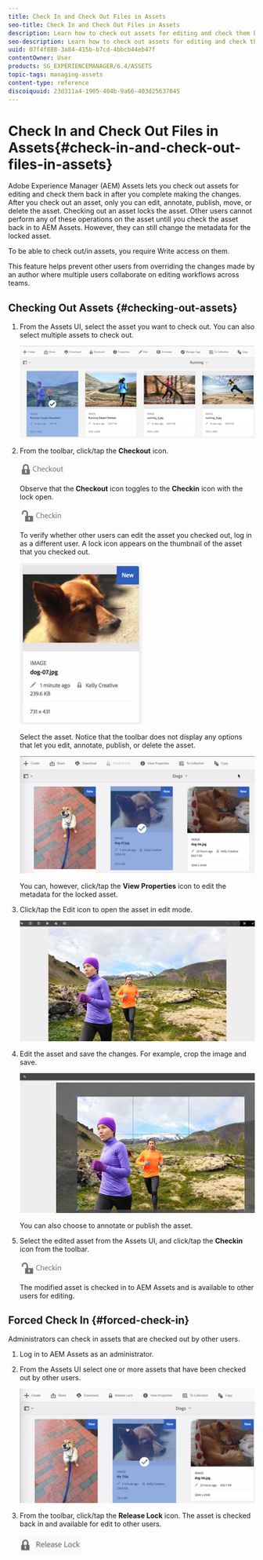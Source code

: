 ```yaml
---
title: Check In and Check Out Files in Assets
seo-title: Check In and Check Out Files in Assets
description: Learn how to check out assets for editing and check them back in after the changes are complete.
seo-description: Learn how to check out assets for editing and check them back in after the changes are complete.
uuid: 07f4f888-3a84-415b-b7cd-4bbcb44eb47f
contentOwner: User
products: SG_EXPERIENCEMANAGER/6.4/ASSETS
topic-tags: managing-assets
content-type: reference
discoiquuid: 23d311a4-1905-404b-9a66-403d25637045
---
```


# Check In and Check Out Files in Assets{#check-in-and-check-out-files-in-assets}

Adobe Experience Manager (AEM) Assets lets you check out assets for editing and check them back in after you complete making the changes. After you check out an asset, only you can edit, annotate, publish, move, or delete the asset. Checking out an asset locks the asset. Other users cannot perform any of these operations on the asset untill you check the asset back in to AEM Assets. However, they can still change the metadata for the locked asset.

To be able to check out/in assets, you require Write access on them.

This feature helps prevent other users from overriding the changes made by an author where multiple users collaborate on editing workflows across teams.

## Checking Out Assets {#checking-out-assets}

1. From the Assets UI, select the asset you want to check out. You can also select multiple assets to check out.

   ![](assets/chlimage_1-473.png)

1. From the toolbar, click/tap the **Checkout** icon.

   ![](assets/chlimage_1-474.png)

   Observe that the **Checkout** icon toggles to the **Checkin** icon with the lock open.

   ![](assets/chlimage_1-475.png)

   To verify whether other users can edit the asset you checked out, log in as a different user. A lock icon appears on the thumbnail of the asset that you checked out.

   ![](assets/chlimage_1-476.png)

   Select the asset. Notice that the toolbar does not display any options that let you edit, annotate, publish, or delete the asset.

   ![](assets/chlimage_1-477.png)

   You can, however, click/tap the **View Properties** icon to edit the metadata for the locked asset.

1. Click/tap the Edit icon to open the asset in edit mode.

   ![](assets/chlimage_1-478.png)

1. Edit the asset and save the changes. For example, crop the image and save. 

   ![](assets/chlimage_1-479.png)

   You can also choose to annotate or publish the asset.

1. Select the edited asset from the Assets UI, and click/tap the **Checkin** icon from the toolbar.

   ![](assets/chlimage_1-480.png)

   The modified asset is checked in to AEM Assets and is available to other users for editing.

## Forced Check In {#forced-check-in}

Administrators can check in assets that are checked out by other users.

1. Log in to AEM Assets as an administrator.
1. From the Assets UI select one or more assets that have been checked out by other users.

   ![](assets/chlimage_1-481.png)

1. From the toolbar, click/tap the **Release Lock** icon. The asset is checked back in and available for edit to other users.

   ![](assets/chlimage_1-482.png)

